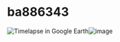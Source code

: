 # ba886343

<img src="https://lh3.googleusercontent.com/9jKL5F1de7yvFA2qZZY7dhCjpW9E7SWO-t6y3FoTL5vPSCW4vVlEZyVw1PJNd-l9SA" alt="Timelapse in Google Earth"/>![image](https://user-images.githubusercontent.com/128730929/228014044-1d4a6bfe-2f06-4d71-ae75-0fdf9fa5a335.png)

